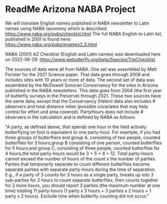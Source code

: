 # ReadMe Arizona NABA Project
We will translate English names published in NABA newsletter to Latin names using NABA taxonomy which is described https://www.naba.org/pubs/checklst.html
The full NABA English to Latin list, published in 2001 is found here: https://www.naba.org/pubs/enames2_5.html

NABA (2001) AZ Checklist (English and Latin names) was downloaded here on 2022-06-29: https://www.webutterfly.org/beta/Species/TripChecklist

The sources of data were all from NABA. One set was assembled by Matt Forister for the 2021 Science paper. That data goes through 2008 and includes sites with 10 years or more of data. The second set of data was assembled by the McDowell Sonoran Conservancy for the sites in Arizona published in the NABA newsletters. This data goes from 2004 (the first year of butterfly surveys in the Preserve) through 2021. These two sources have the same data, except that the Conservancy (Helen) data also includes # observers and total distance miles (possible covariates that may help control for effort and area covered). PartyHours does not include # observers in the calculation and is defined by NABA as follows:

"A party, as defined above, that spends one hour in the field actively butterflying on foot is equivalent to one party-hour. For example, if you had three groups of butterfliers and group A, consisting of two people, counted butterflies for 3 hours;group B consisting of one person, counted butterflies for 5 hours;and group C, consisting of three people, counted butterflies for 4 hours,the total party-hours would be 3 + 5 + 4 = 12. Total party-hours cannot exceed the number of hours of the count x the number of parties. Parties that temporarily separate to count different butterflies become separate parties with separate party-hours during the time of separation. E.g., if a party of 3 counts for 3 hours as a single party, breaks up into 3 sub-parties for 2 hours to count separate butterflies, then counts together for 2 more hours, you should report 3 parties (the maximum number at one time) totaling 11 party-hours (1 party x 3 hours + 3 parties x 2 hours + 1 party x 2 hours). Exclude time when butterfly counting did not occur.”
